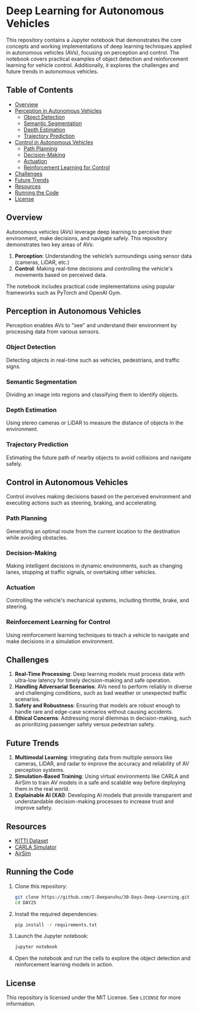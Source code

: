 # Deep Learning for Autonomous Vehicles

This repository contains a Jupyter notebook that demonstrates the core concepts and working implementations of deep learning techniques applied in autonomous vehicles (AVs), focusing on perception and control. The notebook covers practical examples of object detection and reinforcement learning for vehicle control. Additionally, it explores the challenges and future trends in autonomous vehicles.

## Table of Contents

- [Overview](#overview)
- [Perception in Autonomous Vehicles](#perception-in-autonomous-vehicles)
  - [Object Detection](#object-detection)
  - [Semantic Segmentation](#semantic-segmentation)
  - [Depth Estimation](#depth-estimation)
  - [Trajectory Prediction](#trajectory-prediction)
- [Control in Autonomous Vehicles](#control-in-autonomous-vehicles)
  - [Path Planning](#path-planning)
  - [Decision-Making](#decision-making)
  - [Actuation](#actuation)
  - [Reinforcement Learning for Control](#reinforcement-learning-for-control)
- [Challenges](#challenges)
- [Future Trends](#future-trends)
- [Resources](#resources)
- [Running the Code](#running-the-code)
- [License](#license)

## Overview

Autonomous vehicles (AVs) leverage deep learning to perceive their environment, make decisions, and navigate safely. This repository demonstrates two key areas of AVs:

1. **Perception**: Understanding the vehicle’s surroundings using sensor data (cameras, LiDAR, etc.)
2. **Control**: Making real-time decisions and controlling the vehicle's movements based on perceived data.

The notebook includes practical code implementations using popular frameworks such as PyTorch and OpenAI Gym.

## Perception in Autonomous Vehicles

Perception enables AVs to "see" and understand their environment by processing data from various sensors.

### Object Detection
Detecting objects in real-time such as vehicles, pedestrians, and traffic signs.

### Semantic Segmentation
Dividing an image into regions and classifying them to identify objects.

### Depth Estimation
Using stereo cameras or LiDAR to measure the distance of objects in the environment.

### Trajectory Prediction
Estimating the future path of nearby objects to avoid collisions and navigate safely.

## Control in Autonomous Vehicles

Control involves making decisions based on the perceived environment and executing actions such as steering, braking, and accelerating.

### Path Planning
Generating an optimal route from the current location to the destination while avoiding obstacles.

### Decision-Making
Making intelligent decisions in dynamic environments, such as changing lanes, stopping at traffic signals, or overtaking other vehicles.

### Actuation
Controlling the vehicle's mechanical systems, including throttle, brake, and steering.

### Reinforcement Learning for Control
Using reinforcement learning techniques to teach a vehicle to navigate and make decisions in a simulation environment.

## Challenges

1. **Real-Time Processing**: Deep learning models must process data with ultra-low latency for timely decision-making and safe operation.
2. **Handling Adversarial Scenarios**: AVs need to perform reliably in diverse and challenging conditions, such as bad weather or unexpected traffic scenarios.
3. **Safety and Robustness**: Ensuring that models are robust enough to handle rare and edge-case scenarios without causing accidents.
4. **Ethical Concerns**: Addressing moral dilemmas in decision-making, such as prioritizing passenger safety versus pedestrian safety.

## Future Trends

1. **Multimodal Learning**: Integrating data from multiple sensors like cameras, LiDAR, and radar to improve the accuracy and reliability of AV perception systems.
2. **Simulation-Based Training**: Using virtual environments like CARLA and AirSim to train AV models in a safe and scalable way before deploying them in the real world.
3. **Explainable AI (XAI)**: Developing AI models that provide transparent and understandable decision-making processes to increase trust and improve safety.

## Resources

- [KITTI Dataset](http://www.cvlibs.net/datasets/kitti/)
- [CARLA Simulator](https://carla.org/)
- [AirSim](https://github.com/microsoft/AirSim)

## Running the Code

1. Clone this repository:

   ```bash
   git clone https://github.com/I-Deepanshu/30-Days-Deep-Learning.git
   cd DAY25
   ```

2. Install the required dependencies:

   ```bash
   pip install -r requirements.txt
   ```

3. Launch the Jupyter notebook:

   ```bash
   jupyter notebook
   ```

4. Open the notebook and run the cells to explore the object detection and reinforcement learning models in action.

## License

This repository is licensed under the MIT License. See `LICENSE` for more information.

